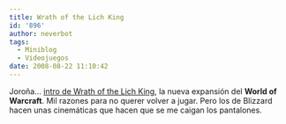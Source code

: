 ```yaml
---
title: Wrath of the Lich King
id: '896'
author: neverbot
tags:
  - Miniblog
  - Videojuegos
date: 2008-08-22 11:10:42
---
```


Joroña... [intro de Wrath of the Lich King](http://www.worldofwarcraft.com/wrath/intro.xml), la nueva expansión del **World of Warcraft**. Mil razones para no querer volver a jugar. Pero los de Blizzard hacen unas cinemáticas que hacen que se me caigan los pantalones.